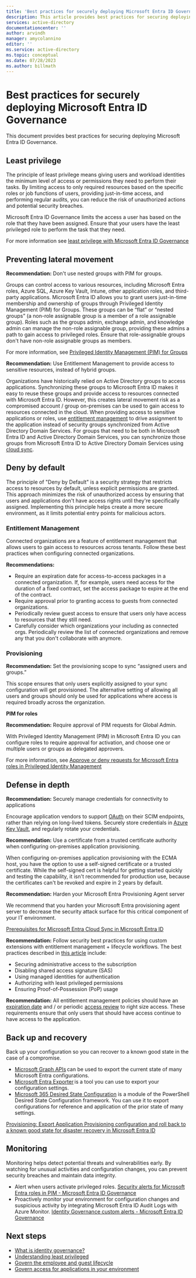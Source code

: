 ```yaml
---
title: 'Best practices for securely deploying Microsoft Entra ID Governance '
description: This article provides best practices for securing deploying Microsoft Entra ID Governance. 
services: active-directory
documentationcenter: ''
author: arvindh
manager: amycolannino
editor: ''
ms.service: active-directory
ms.topic: conceptual
ms.date: 07/28/2023
ms.author: billmath
---
```


# Best practices for securely deploying Microsoft Entra ID Governance 

This document provides best practices for securing deploying Microsoft Entra ID Governance. 

## Least privilege 

The principle of least privilege means giving users and workload identities the minimum level of access or permissions they need to perform their tasks. By limiting access to only required resources based on the specific roles or job functions of users, providing just-in-time access, and performing regular audits, you can reduce the risk of unauthorized actions and potential security breaches. 

Microsoft Entra ID Governance limits the access a user has based on the role that they have been assigned. Ensure that your users have the least privileged role to perform the task that they need. 

For more information see [least privilege with Microsoft Entra ID Governance](least-privileged.md) 

## Preventing lateral movement 

**Recommendation:** Don't use nested groups with PIM for groups. 

Groups can control access to various resources, including Microsoft Entra roles, Azure SQL, Azure Key Vault, Intune, other application roles, and third-party applications. Microsoft Entra ID allows you to grant users just-in-time membership and ownership of groups through Privileged Identity Management (PIM) for Groups. These groups can be “flat” or “nested groups” (a non-role assignable group is a member of a role assignable group). Roles such as the groups admin, exchange admin, and knowledge admin can manage the non-role assignable group, providing these admins a path to gain access to privileged roles. Ensure that role-assignable groups don't have non-role assignable groups as members.

For more information, see [Privileged Identity Management (PIM) for Groups](privileged-identity-management/concept-pim-for-groups.md#privileged-identity-management-and-group-nesting) 

**Recommendation:** Use Entitlement Management to provide access to sensitive resources, instead of hybrid groups. 

Organizations have historically relied on Active Directory groups to access applications. Synchronizing these groups to Microsoft Entra ID makes it easy to reuse these groups and provide access to resources connected with Microsoft Entra ID. However, this creates lateral movement risk as a compromised account / group on-premises can be used to gain access to resources connected in the cloud. When providing access to sensitive applications or roles, use [entitlement management](../entitlement-management-scenarios.md) to drive assignment to the application instead of security groups synchronized from Active Directory Domain Services. For groups that need to be both in Microsoft Entra ID and Active Directory Domain Services, you can synchronize those groups from Microsoft Entra ID to Active Directory Domain Services using [cloud sync](~/identity/hybrid/group-writeback-cloud-sync.md). 

## Deny by default 

The principle of "Deny by Default" is a security strategy that restricts access to resources by default, unless explicit permissions are granted. This approach minimizes the risk of unauthorized access by ensuring that users and applications don't have access rights until they're specifically assigned. Implementing this principle helps create a more secure environment, as it limits potential entry points for malicious actors. 

### Entitlement Management 

Connected organizations are a feature of entitlement management that allows users to gain access to resources across tenants. Follow these best practices when configuring connected organizations.  

**Recommendations:**
 - Require an expiration date for access-to-access packages in a connected organization. If, for example, users need access for the duration of a fixed contract, set the access package to expire at the end of the contract. 
 - Require approval prior to granting access to guests from connected organizations. 
 - Periodically review guest access to ensure that users only have access to resources that they still need. 
 - Carefully consider which organizations your including as connected orgs. Periodically review the list of connected organizations and remove any that you don't collaborate with anymore. 

### Provisioning 

**Recommendation:** Set the provisioning scope to sync “assigned users and groups.” 

This scope ensures that only users explicitly assigned to your sync configuration will get provisioned. The alternative setting of allowing all users and groups should only be used for applications where access is required broadly across the organization. 

**PIM for roles** 

**Recommendation:** Require approval of PIM requests for Global Admin. 

With Privileged Identity Management (PIM) in Microsoft Entra ID you can configure roles to require approval for activation, and choose one or multiple users or groups as delegated approvers.  

For more information, see [Approve or deny requests for Microsoft Entra roles in Privileged Identity Management](privileged-identity-management/pim-approval-workflow.md)

## Defense in depth 

**Recommendation:** Securely manage credentials for connectivity to applications 

Encourage application vendors to support [OAuth](/entra/identity-platform/v2-oauth2-client-creds-grant-flow) on their SCIM endpoints, rather than relying on long-lived tokens. Securely store credentials in [Azure Key Vault](https://azure.microsoft.com/products/key-vault), and regularly rotate your credentials. 


**Recommendation:** Use a certificate from a trusted certificate authority when configuring on-premises application provisioning.  

When configuring on-premises application provisioning with the ECMA host, you have the option to use a self-signed certificate or a trusted certificate. While the self-signed cert is helpful for getting started quickly and testing the capability, it isn't recommended for production use, because the certificates can't be revoked and expire in 2 years by default. 


**Recommendation:** Harden your Microsoft Entra Provisioning Agent server 

We recommend that you harden your Microsoft Entra provisioning agent server to decrease the security attack surface for this critical component of your IT environment. 

[Prerequisites for Microsoft Entra Cloud Sync in Microsoft Entra ID](~/identity/hybrid/cloud-sync/how-to-prerequisites.md#harden-your-microsoft-entra-provisioning-agent-server) 


**Recommendation:** Follow security best practices for using custom extensions with entitlement management + lifecycle workflows. The best practices described in [this article](../custom-extension-security.md) include: 

 - Securing administrative access to the subscription 
 - Disabling shared access signature (SAS) 
 - Using managed identities for authentication 
 - Authorizing with least privileged permissions 
 - Ensuring Proof-of-Possession (PoP) usage 

**Recommendation:** All entitlement management policies should have an [expiration date](../entitlement-management-access-package-lifecycle-policy.md) and / or periodic [access review](../entitlement-management-access-reviews-create.md) to right size access. These requirements ensure that only users that should have access continue to have access to the application. 

## Back up and recovery 

Back up your configuration so you can recover to a known good state in the case of a compromise. 

 - [Microsoft Graph APIs](/graph/overview) can be used to export the current state of many Microsoft Entra configurations. 
 - [Microsoft Entra Exporter](https://github.com/microsoft/entraexporter) is a tool you can use to export your configuration settings. 
 - [Microsoft 365 Desired State Configuration](https://github.com/microsoft/Microsoft365DSC/wiki/What-is-Microsoft365DSC) is a module of the PowerShell Desired State Configuration framework. You can use it to export configurations for reference and application of the prior state of many settings. 

[Provisioning: Export Application Provisioning configuration and roll back to a known good state for disaster recovery in Microsoft Entra ID](~/identity/app-provisioning/export-import-provisioning-configuration.md) 

## Monitoring 

Monitoring helps detect potential threats and vulnerabilities early. By watching for unusual activities and configuration changes, you can prevent security breaches and maintain data integrity. 

 - Alert when users activate privileged roles. [Security alerts for Microsoft Entra roles in PIM - Microsoft Entra ID Governance](privileged-identity-management/pim-how-to-configure-security-alerts.md)
 - Proactively monitor your environment for configuration changes and suspicious activity by integrating Microsoft Entra ID Audit Logs with Azure Monitor. [Identity Governance custom alerts - Microsoft Entra ID Governance](../governance-custom-alerts.md)

 ## Next steps

- [What is identity governance?](../identity-governance-overview.md)
- [Understanding least privileged](least-privileged.md)
- [Govern the employee and guest lifecycle](govern-the-employee-lifecycle.md)
- [Govern access for applications in your environment](../identity-governance-applications-prepare.md)